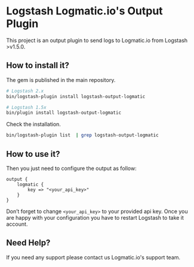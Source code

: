 # Logstash Logmatic.io's Output Plugin

This project is an output plugin to send logs to Logmatic.io from Logstash >v1.5.0.

## How to install it?

The gem is published in the main repository.

```bash
# Logstash 2.x
bin/logstash-plugin install logstash-output-logmatic

# Logstash 1.5x
bin/plugin install logstash-output-logmatic
```

Check the installation.
```bash
bin/logstash-plugin list  | grep logstash-output-logmatic
```

## How to use it?

Then you just need to configure the output as follow:

```
output {
    logmatic {
        key => "<your_api_key>"
    }
}

```
Don’t forget to change `<your_api_key>` to your provided api key.
Once you are happy with your configuration you have to restart Logstash to take it account.

## Need Help?

If you need any support please contact us Logmatic.io's support team.

